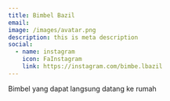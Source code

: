 ```yaml
---
title: Bimbel Bazil
email: 
image: /images/avatar.png
description: this is meta description
social:
  - name: instagram
    icon: FaInstagram
    link: https://instagram.com/bimbe.lbazil
---
```


Bimbel yang dapat langsung datang ke rumah